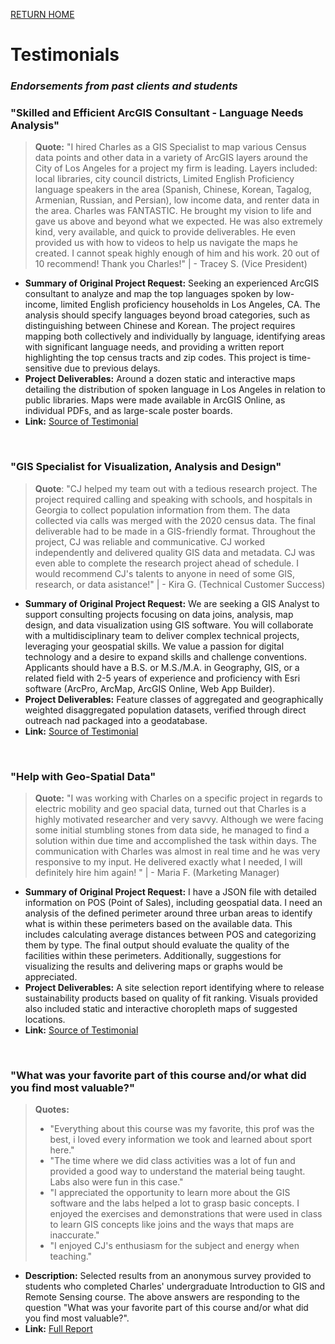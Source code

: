 [RETURN HOME](https://cjknoble.github.io/)

# Testimonials
### _Endorsements from past clients and students_

### "Skilled and Efficient ArcGIS Consultant - Language Needs Analysis"
> **Quote:** "I hired Charles as a GIS Specialist to map various Census data points and other data in a variety of ArcGIS layers around the City of Los Angeles for a project my firm is leading. Layers included: local libraries, city council districts, Limited English Proficiency language speakers in the area (Spanish, Chinese, Korean, Tagalog, Armenian, Russian, and Persian), low income data, and renter data in the area. Charles was FANTASTIC. He brought my vision to life and gave us above and beyond what we expected. He was also extremely kind, very available, and quick to provide deliverables. He even provided us with how to videos to help us navigate the maps he created. I cannot speak highly enough of him and his work. 20 out of 10 recommend! Thank you Charles!" | - Tracey S. (Vice President)


- **Summary of Original Project Request:** Seeking an experienced ArcGIS consultant to analyze and map the top languages spoken by low-income, limited English proficiency households in Los Angeles, CA. The analysis should specify languages beyond broad categories, such as distinguishing between Chinese and Korean. The project requires mapping both collectively and individually by language, identifying areas with significant language needs, and providing a written report highlighting the top census tracts and zip codes. This project is time-sensitive due to previous delays.<br>
- **Project Deliverables:** Around a dozen static and interactive maps detailing the distribution of spoken language in Los Angeles in relation to public libraries. Maps were made available in ArcGIS Online, as individual PDFs, and as large-scale poster boards.   <br>
- **Link:** [Source of Testimonial](https://www.upwork.com/freelancers/~01f893e1f53f02598b)

<br>

### "GIS Specialist for Visualization, Analysis and Design"
> **Quote**: "CJ helped my team out with a tedious research project. The project required calling and speaking with schools, and hospitals in Georgia to collect population information from them. The data collected via calls was merged with the 2020 census data. The final deliverable had to be made in a GIS-friendly format. Throughout the project, CJ was reliable and communicative. CJ worked independently and delivered quality GIS data and metadata. CJ was even able to complete the research project ahead of schedule. I would recommend CJ's talents to anyone in need of some GIS, research, or data asistance!" | - Kira G. (Technical Customer Success)


- **Summary of Original Project Request:** We are seeking a GIS Analyst to support consulting projects focusing on data joins, analysis, map design, and data visualization using GIS software. You will collaborate with a multidisciplinary team to deliver complex technical projects, leveraging your geospatial skills. We value a passion for digital technology and a desire to expand skills and challenge conventions. Applicants should have a B.S. or M.S./M.A. in Geography, GIS, or a related field with 2-5 years of experience and proficiency with Esri software (ArcPro, ArcMap, ArcGIS Online, Web App Builder).
- **Project Deliverables:** Feature classes of aggregated and geographically weighted disaggregated population datasets, verified through direct outreach nad packaged into a geodatabase.
- **Link:** [Source of Testimonial](https://www.upwork.com/freelancers/~01f893e1f53f02598b)

<br>

### "Help with Geo-Spatial Data"
>**Quote:** "I was working with Charles on a specific project in regards to electric mobility and geo spacial data, turned out that Charles is a highly motivated researcher and very savvy. Although we were facing some initial stumbling stones from data side, he managed to find a solution within due time and accomplished the task within days. The communication with Charles was almost in real time and he was very responsive to my input. He delivered exactly what I needed, I will definitely hire him again! " | - Maria F. (Marketing Manager)


- **Summary of Original Project Request:** I have a JSON file with detailed information on POS (Point of Sales), including geospatial data. I need an analysis of the defined perimeter around three urban areas to identify what is within these perimeters based on the available data. This includes calculating average distances between POS and categorizing them by type. The final output should evaluate the quality of the facilities within these perimeters. Additionally, suggestions for visualizing the results and delivering maps or graphs would be appreciated.
- **Project Deliverables:** A site selection report identifying where to release sustainability products based on quality of fit ranking. Visuals provided also included static and interactive choropleth maps of suggested locations.
- **Link:** [Source of Testimonial](https://www.upwork.com/freelancers/~01f893e1f53f02598b)

<br>

### "What was your favorite part of this course and/or what did you find most valuable?"
>**Quotes:**
> - "Everything about this course was my favorite, this prof was the best, i loved every information we took and learned about sport here."
> - "The time where we did class activities was a lot of fun and provided a good way to understand the material being taught. Labs also were fun in this case."
> - "I appreciated the opportunity to learn more about the GIS software and the labs helped a lot to grasp basic concepts. I enjoyed the exercises and demonstrations that were used in class to learn GIS concepts like joins and the ways that maps are inaccurate."
> - "I enjoyed CJ's enthusiasm for the subject and energy when teaching."


- **Description:** Selected results from an anonymous survey provided to students who completed Charles' undergraduate Introduction to GIS and Remote Sensing course. The above answers are responding to the question "What was your favorite part of this course and/or what did you find most valuable?". 
- **Link:** [Full Report](./assets/EAES210SP24Survey.pdf)
